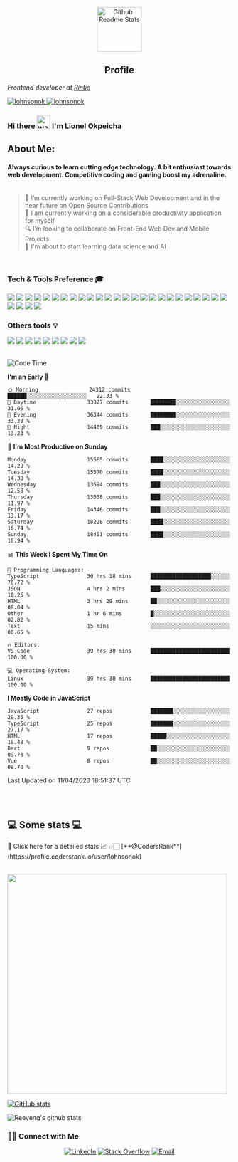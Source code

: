 <p align="center">
 <img width="100px" src="https://res.cloudinary.com/anuraghazra/image/upload/v1594908242/logo_ccswme.svg" align="center" alt="Github Readme Stats" />
 <h2 align="center">Profile</h2>
</p>
<p><em>Frontend developer at <a href="http://www.rintio.com">Rintio</a> 
</em></p>

<a href="https://github.com/lohnsonok">
  <img src="https://komarev.com/ghpvc/?username=lohnsonok" alt="lohnsonok">
</a>
<a href="https://github.com/lohnsonok">
   <img src="https://github.com/lohnsonok/lohnsonok/workflows/Waka%20Readme/badge.svg" alt="lohnsonok">
</a>

### Hi there <img alt="wave" src="https://raw.githubusercontent.com/MartinHeinz/MartinHeinz/master/wave.gif" width="30px"> I'm Lionel Okpeicha

## About Me:
#### Always curious to learn cutting edge technology. A bit enthusiast towards web development. Competitive coding and gaming boost my adrenaline. <br><br>
> 🔭 I’m currently working on Full-Stack Web Development and in the near future on Open Source Contributions<br>
> 🌱 I am currently working on a considerable productivity application for myself<br>
> 🔍 I’m looking to collaborate on Front-End Web Dev and Mobile Projects<br>
> 🔖 I'm about to start learning data science and AI<br>
<br>

### Tech & Tools Preference 🎓

<img src = "https://img.shields.io/badge/-HTML5-E34F26?style=flat&logo=html5&logoColor=white"> <img src = "https://img.shields.io/badge/-CSS3-1572B6?style=flat&logo=css3&logoColor=white">
<img src="https://img.shields.io/badge/-Bootstrap-563D7C?style=flat&logo=bootstrap&logoColor=white">
<img src="https://img.shields.io/badge/-JavaScript-eed718?style=flat&logo=javascript&logoColor=ffffff">
<img src="http://img.shields.io/badge/-Tailwindcss-37B7D4?style=flat&logo=tailwindcss&logoColor=FFFFFF">
<img src="https://img.shields.io/badge/-Typescript-3178C6?style=flat&logo=typescript&logoColor=ffffff">
<img src="https://img.shields.io/badge/-Sass-cc6699?style=flat&logo=sass&logoColor=ffffff">
<img src="https://img.shields.io/badge/-React-000000?style=flat&logo=react&logoColor=00c8ff">
<img src="https://img.shields.io/badge/-NextJs-fff?style=flat&logo=next.js&logoColor=000">
<img src="https://img.shields.io/badge/-MongoDB-4DB33D?style=flat&logo=mongodb&logoColor=FFFFFF">
<img src="http://img.shields.io/badge/-Prisma-black?style=flat&logo=prisma&logoColor=white">
<img src="https://img.shields.io/badge/-GraphQL-e535ab?style=flat&logo=graphql&logoColor=FFFFFF">
<img src="https://img.shields.io/badge/-Flutter-43CAF5?style=flat&logo=flutter&logoColor=FFFFFF">
<img src="https://img.shields.io/badge/-MySQL-F29111?style=flat&logo=mysql&logoColor=FFFFFF">
<img src="https://img.shields.io/badge/-ExpressJs-787878?style=flat">
<img src="https://img.shields.io/badge/-NodeJs-3C873A?style=flat&logo=Node.js&logoColor=white">
<img src="https://img.shields.io/badge/-Firebase-FFA611?style=flat&logo=firebase&logoColor=FFFFFF">
<img src="https://img.shields.io/badge/-Progressive Web Apps-5A0FC8?style=flat">
<img src="http://img.shields.io/badge/-Git-F1502F?style=flat&logo=git&logoColor=FFFFFF">
<img src="http://img.shields.io/badge/-Gridsome-2DA772?style=flat&logo=gridsome&logoColor=FFFFFF">
<img src="http://img.shields.io/badge/-Github-000000?style=flat&logo=github&logoColor=FFFFFF">
<img src="http://img.shields.io/badge/-VS%20Code-007ACC?style=flat&logo=visual%20studio%20code&logoColor=white">
<img src="http://img.shields.io/badge/-Heroku-430098?style=flat&logo=heroku&logoColor=white">
<img src="http://img.shields.io/badge/-Vercel-black?style=flat&logo=vercel&logoColor=white">
<img src="http://img.shields.io/badge/-Codefactor-787878?style=flat&logo=codefactor&logoColor=red">
<img src="http://img.shields.io/badge/-Vuejs-3FB37F?style=flat&logo=vue.js&logoColor=white">
<img src="http://img.shields.io/badge/-Angular-DD2F31?style=flat&logo=angular&logoColor=FFFFFF">
<img src="http://img.shields.io/badge/-PostgreSQL-31648C?style=flat&logo=postgresql&logoColor=FFFFFF">
<img src="http://img.shields.io/badge/-Redux-764ABC?style=flat&logo=redux&logoColor=FFFFFF">

### Others tools :bulb:

<img src="http://img.shields.io/badge/-Sonarcloud-orange?style=flat&logo=sonarcloud&logoColor=FFFFFF"> <img src="http://img.shields.io/badge/-Figma-38B6F6?style=flat&logo=figma&logoColor=FFFFFF">
<img src="http://img.shields.io/badge/-Slack-481449?style=flat&logo=slack&logoColor=FFFFFF">
<img src="http://img.shields.io/badge/-Notion-black?style=flat&logo=notion&logoColor=FFFFFF">
<img src="http://img.shields.io/badge/-Trello-205FD6?style=flat&logo=trello&logoColor=FFFFFF">
<img src="http://img.shields.io/badge/-Husky-787878?style=flat">
<img src="http://img.shields.io/badge/-Jira-2B80F7?style=flat&logo=jira&logoColor=FFFFFF">
<img src="http://img.shields.io/badge/-Asana-F86579?style=flat&logo=asana&logoColor=FFFFFF">
<img src="http://img.shields.io/badge/-Commitizen-white?style=flat">
<br><br>

<!--START_SECTION:waka-->
![Code Time](http://img.shields.io/badge/Code%20Time-4%2C687%20hrs%2021%20mins-blue)

**I'm an Early 🐤** 

```text
🌞 Morning                24312 commits       ██████░░░░░░░░░░░░░░░░░░░   22.33 % 
🌆 Daytime                33827 commits       ████████░░░░░░░░░░░░░░░░░   31.06 % 
🌃 Evening                36344 commits       ████████░░░░░░░░░░░░░░░░░   33.38 % 
🌙 Night                  14409 commits       ███░░░░░░░░░░░░░░░░░░░░░░   13.23 % 
```
📅 **I'm Most Productive on Sunday** 

```text
Monday                   15565 commits       ████░░░░░░░░░░░░░░░░░░░░░   14.29 % 
Tuesday                  15570 commits       ████░░░░░░░░░░░░░░░░░░░░░   14.30 % 
Wednesday                13694 commits       ███░░░░░░░░░░░░░░░░░░░░░░   12.58 % 
Thursday                 13038 commits       ███░░░░░░░░░░░░░░░░░░░░░░   11.97 % 
Friday                   14346 commits       ███░░░░░░░░░░░░░░░░░░░░░░   13.17 % 
Saturday                 18228 commits       ████░░░░░░░░░░░░░░░░░░░░░   16.74 % 
Sunday                   18451 commits       ████░░░░░░░░░░░░░░░░░░░░░   16.94 % 
```


📊 **This Week I Spent My Time On** 

```text
💬 Programming Languages: 
TypeScript               30 hrs 18 mins      ███████████████████░░░░░░   76.72 % 
JSON                     4 hrs 2 mins        ███░░░░░░░░░░░░░░░░░░░░░░   10.25 % 
HTML                     3 hrs 29 mins       ██░░░░░░░░░░░░░░░░░░░░░░░   08.84 % 
Other                    1 hr 6 mins         █░░░░░░░░░░░░░░░░░░░░░░░░   02.82 % 
Text                     15 mins             ░░░░░░░░░░░░░░░░░░░░░░░░░   00.65 % 

🔥 Editors: 
VS Code                  39 hrs 30 mins      █████████████████████████   100.00 % 

💻 Operating System: 
Linux                    39 hrs 30 mins      █████████████████████████   100.00 % 
```

**I Mostly Code in JavaScript** 

```text
JavaScript               27 repos            ███████░░░░░░░░░░░░░░░░░░   29.35 % 
TypeScript               25 repos            ███████░░░░░░░░░░░░░░░░░░   27.17 % 
HTML                     17 repos            █████░░░░░░░░░░░░░░░░░░░░   18.48 % 
Dart                     9 repos             ██░░░░░░░░░░░░░░░░░░░░░░░   09.78 % 
Vue                      8 repos             ██░░░░░░░░░░░░░░░░░░░░░░░   08.70 % 
```




 Last Updated on 11/04/2023 18:51:37 UTC
<!--END_SECTION:waka-->

</br></br>
<h2>💻 Some stats 💻</h2>
🤠 Click here for a detailed stats 📈 👉🏻 [**@CodersRank**](https://profile.codersrank.io/user/lohnsonok)
<br>
<br>

<a href="https://profile.codersrank.io/user/lohnsonok"><img width="494px" src="https://cr-ss-service.azurewebsites.net/api/ScreenShot?widget=summary&username=lohnsonok&layout=horizontal&badges=3&show-avatar=true&min-width=494px&branding=false&style=--bg-color:%23fff;--border:1px%20solid%23e4e2e2;--border-radius:4px;--header-padding:20px;--header-bg-color:%232f80ed;--name-font-size:18px;--name-font-weight:bold;--rank-font-size:14px;--preloader-color:%232f80ed;--badges-padding:20px;--badge-box-shadow:none;--badge-border:1px%20solid%23e4e2e2;--badge-rank-font-size:12px;--badge-location-font-size:12px;--badge-padding:10px;--badge-margin:10px;--badge-icon-size:16px;--badge-technology-font-size:14px;--badge-technology-font-weight:normal)" /></a>

[![GitHub stats](https://github-readme-streak-stats.herokuapp.com/?user=lohnsonok)](https://github.com/lohnsonok)

![Reeveng's github stats](https://github-readme-stats.vercel.app/api?username=lohnsonok&show_icons=true&count_private=true&title_color=fff&icon_color=79ff97&text_color=9f9f9f&bg_color=151515)

<h3> 🤝🏻 Connect with Me </h3>

<p align="center">
<!-- <a href="https://www.anandmainali.com.np" target="_blank"><img alt="Website" src="https://img.shields.io/badge/Website-www.anandmainali.com.np-blue?style=flat&logo=google-chrome"></a> -->
<a href="https://www.linkedin.com/in/lionel-okpeicha-b98485191/" target="_blank"><img alt="LinkedIn" src="https://img.shields.io/badge/LinkedIn-@lohnsonok-blue?style=flat&logo=linkedin"></a>
<a href="https://stackoverflow.com/users/11995761/lohnson-okpeicha?tab=profile" target="_blank"><img alt="Stack Overflow" src="https://img.shields.io/badge/Stackoverflow-Lohnson%20Okpeicha-blue?style=flat&logo=stackoverflow"></a>
<a href="mailto:lohnsonok@gmail.com"><img alt="Email" src="https://img.shields.io/badge/Email-lohnsonok@gmail.com-blue?style=flat&logo=gmail"></a>
</p>
